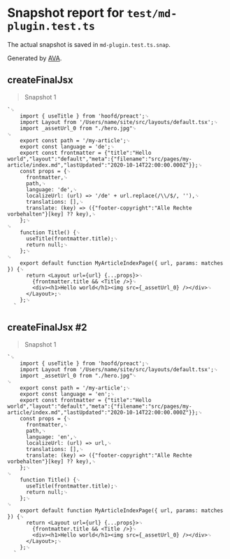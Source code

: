 # Snapshot report for `test/md-plugin.test.ts`

The actual snapshot is saved in `md-plugin.test.ts.snap`.

Generated by [AVA](https://avajs.dev).

## createFinalJsx

> Snapshot 1

    `␊
        import { useTitle } from 'hoofd/preact';␊
        import Layout from '/Users/name/site/src/layouts/default.tsx';␊
        import _assetUrl_0 from "./hero.jpg"␊
    ␊
        export const path = '/my-article';␊
        export const language = 'de';␊
        export const frontmatter = {"title":"Hello world","layout":"default","meta":{"filename":"src/pages/my-article/index.md","lastUpdated":"2020-10-14T22:00:00.000Z"}};␊
        const props = {␊
          frontmatter,␊
          path,␊
          language: 'de',␊
          localizeUrl: (url) => '/de' + url.replace(/\\/$/, ''),␊
          translations: [],␊
          translate: (key) => ({"footer-copyright":"Alle Rechte vorbehalten"}[key] ?? key),␊
        };␊
    ␊
        function Title() {␊
          useTitle(frontmatter.title);␊
          return null;␊
        };␊
    ␊
        export default function MyArticleIndexPage({ url, params: matches }) {␊
          return <Layout url={url} {...props}>␊
            {frontmatter.title && <Title />}␊
            <div><h1>Hello world</h1><img src={_assetUrl_0} /></div>␊
          </Layout>;␊
        };␊
      `

## createFinalJsx #2

> Snapshot 1

    `␊
        import { useTitle } from 'hoofd/preact';␊
        import Layout from '/Users/name/site/src/layouts/default.tsx';␊
        import _assetUrl_0 from "./hero.jpg"␊
    ␊
        export const path = '/my-article';␊
        export const language = 'en';␊
        export const frontmatter = {"title":"Hello world","layout":"default","meta":{"filename":"src/pages/my-article/index.md","lastUpdated":"2020-10-14T22:00:00.000Z"}};␊
        const props = {␊
          frontmatter,␊
          path,␊
          language: 'en',␊
          localizeUrl: (url) => url,␊
          translations: [],␊
          translate: (key) => ({"footer-copyright":"Alle Rechte vorbehalten"}[key] ?? key),␊
        };␊
    ␊
        function Title() {␊
          useTitle(frontmatter.title);␊
          return null;␊
        };␊
    ␊
        export default function MyArticleIndexPage({ url, params: matches }) {␊
          return <Layout url={url} {...props}>␊
            {frontmatter.title && <Title />}␊
            <div><h1>Hello world</h1><img src={_assetUrl_0} /></div>␊
          </Layout>;␊
        };␊
      `
